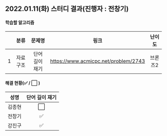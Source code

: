 ## 2022.01.11(화) 스터디 결과(진행자 : 전창기)

#### 학습할 알고리즘

|      |   분류   |     문제명     |                 링크                 | 난이도  |
| :--: | :------: | :------------: | :----------------------------------: | :-----: |
|  1   | 자료구조 | 단어 길이 재기 | https://www.acmicpc.net/problem/2743 | 브론즈2 |



#### 해결 현황(:white_check_mark: / :white_large_square:  )

|  성명  |    단어 길이 재기    |
| :----: | :------------------: |
| 김종현 | :white_large_square: |
| 전창기 |  :white_check_mark:  |
| 강진구 |  :white_check_mark:  |

